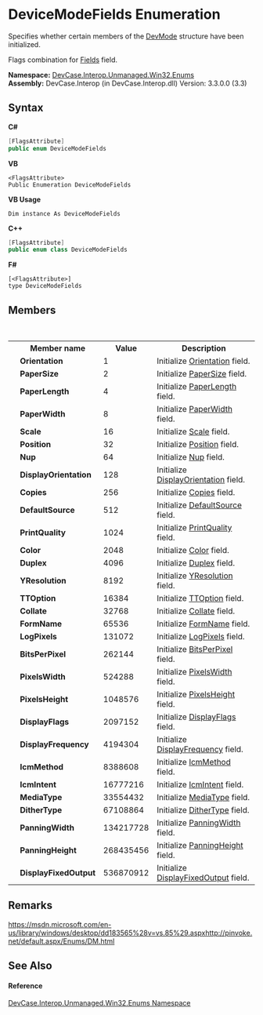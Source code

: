# DeviceModeFields Enumeration
 

Specifies whether certain members of the <a href="T_DevCase_Interop_Unmanaged_Win32_Structures_DevMode">DevMode</a> structure have been initialized. 

 Flags combination for <a href="F_DevCase_Interop_Unmanaged_Win32_Structures_DevMode_Fields">Fields</a> field.

**Namespace:**&nbsp;<a href="N_DevCase_Interop_Unmanaged_Win32_Enums">DevCase.Interop.Unmanaged.Win32.Enums</a><br />**Assembly:**&nbsp;DevCase.Interop (in DevCase.Interop.dll) Version: 3.3.0.0 (3.3)

## Syntax

**C#**<br />
``` C#
[FlagsAttribute]
public enum DeviceModeFields
```

**VB**<br />
``` VB
<FlagsAttribute>
Public Enumeration DeviceModeFields
```

**VB Usage**<br />
``` VB Usage
Dim instance As DeviceModeFields
```

**C++**<br />
``` C++
[FlagsAttribute]
public enum class DeviceModeFields
```

**F#**<br />
``` F#
[<FlagsAttribute>]
type DeviceModeFields
```


## Members
&nbsp;<table><tr><th></th><th>Member name</th><th>Value</th><th>Description</th></tr><tr><td /><td target="F:DevCase.Interop.Unmanaged.Win32.Enums.DeviceModeFields.Orientation">**Orientation**</td><td>1</td><td>Initialize <a href="F_DevCase_Interop_Unmanaged_Win32_Structures_DevModePrinter_Orientation">Orientation</a> field.</td></tr><tr><td /><td target="F:DevCase.Interop.Unmanaged.Win32.Enums.DeviceModeFields.PaperSize">**PaperSize**</td><td>2</td><td>Initialize <a href="F_DevCase_Interop_Unmanaged_Win32_Structures_DevModePrinter_PaperSize">PaperSize</a> field.</td></tr><tr><td /><td target="F:DevCase.Interop.Unmanaged.Win32.Enums.DeviceModeFields.PaperLength">**PaperLength**</td><td>4</td><td>Initialize <a href="F_DevCase_Interop_Unmanaged_Win32_Structures_DevModePrinter_PaperLength">PaperLength</a> field.</td></tr><tr><td /><td target="F:DevCase.Interop.Unmanaged.Win32.Enums.DeviceModeFields.PaperWidth">**PaperWidth**</td><td>8</td><td>Initialize <a href="F_DevCase_Interop_Unmanaged_Win32_Structures_DevModePrinter_PaperWidth">PaperWidth</a> field.</td></tr><tr><td /><td target="F:DevCase.Interop.Unmanaged.Win32.Enums.DeviceModeFields.Scale">**Scale**</td><td>16</td><td>Initialize <a href="F_DevCase_Interop_Unmanaged_Win32_Structures_DevModePrinter_Scale">Scale</a> field.</td></tr><tr><td /><td target="F:DevCase.Interop.Unmanaged.Win32.Enums.DeviceModeFields.Position">**Position**</td><td>32</td><td>Initialize <a href="F_DevCase_Interop_Unmanaged_Win32_Structures_DevModeDisplay_Position">Position</a> field.</td></tr><tr><td /><td target="F:DevCase.Interop.Unmanaged.Win32.Enums.DeviceModeFields.Nup">**Nup**</td><td>64</td><td>Initialize <a href="F_DevCase_Interop_Unmanaged_Win32_Structures_DevModeFlags_Nup">Nup</a> field.</td></tr><tr><td /><td target="F:DevCase.Interop.Unmanaged.Win32.Enums.DeviceModeFields.DisplayOrientation">**DisplayOrientation**</td><td>128</td><td>Initialize <a href="F_DevCase_Interop_Unmanaged_Win32_Structures_DevModeDisplay_DisplayOrientation">DisplayOrientation</a> field.</td></tr><tr><td /><td target="F:DevCase.Interop.Unmanaged.Win32.Enums.DeviceModeFields.Copies">**Copies**</td><td>256</td><td>Initialize <a href="F_DevCase_Interop_Unmanaged_Win32_Structures_DevModePrinter_Copies">Copies</a> field.</td></tr><tr><td /><td target="F:DevCase.Interop.Unmanaged.Win32.Enums.DeviceModeFields.DefaultSource">**DefaultSource**</td><td>512</td><td>Initialize <a href="F_DevCase_Interop_Unmanaged_Win32_Structures_DevModePrinter_DefaultSource">DefaultSource</a> field.</td></tr><tr><td /><td target="F:DevCase.Interop.Unmanaged.Win32.Enums.DeviceModeFields.PrintQuality">**PrintQuality**</td><td>1024</td><td>Initialize <a href="F_DevCase_Interop_Unmanaged_Win32_Structures_DevModePrinter_PrintQuality">PrintQuality</a> field.</td></tr><tr><td /><td target="F:DevCase.Interop.Unmanaged.Win32.Enums.DeviceModeFields.Color">**Color**</td><td>2048</td><td>Initialize <a href="F_DevCase_Interop_Unmanaged_Win32_Structures_DevMode_Color">Color</a> field.</td></tr><tr><td /><td target="F:DevCase.Interop.Unmanaged.Win32.Enums.DeviceModeFields.Duplex">**Duplex**</td><td>4096</td><td>Initialize <a href="F_DevCase_Interop_Unmanaged_Win32_Structures_DevMode_Duplex">Duplex</a> field.</td></tr><tr><td /><td target="F:DevCase.Interop.Unmanaged.Win32.Enums.DeviceModeFields.YResolution">**YResolution**</td><td>8192</td><td>Initialize <a href="F_DevCase_Interop_Unmanaged_Win32_Structures_DevMode_YResolution">YResolution</a> field.</td></tr><tr><td /><td target="F:DevCase.Interop.Unmanaged.Win32.Enums.DeviceModeFields.TTOption">**TTOption**</td><td>16384</td><td>Initialize <a href="F_DevCase_Interop_Unmanaged_Win32_Structures_DevMode_TTOption">TTOption</a> field.</td></tr><tr><td /><td target="F:DevCase.Interop.Unmanaged.Win32.Enums.DeviceModeFields.Collate">**Collate**</td><td>32768</td><td>Initialize <a href="F_DevCase_Interop_Unmanaged_Win32_Structures_DevMode_Collate">Collate</a> field.</td></tr><tr><td /><td target="F:DevCase.Interop.Unmanaged.Win32.Enums.DeviceModeFields.FormName">**FormName**</td><td>65536</td><td>Initialize <a href="F_DevCase_Interop_Unmanaged_Win32_Structures_DevMode_FormName">FormName</a> field.</td></tr><tr><td /><td target="F:DevCase.Interop.Unmanaged.Win32.Enums.DeviceModeFields.LogPixels">**LogPixels**</td><td>131072</td><td>Initialize <a href="F_DevCase_Interop_Unmanaged_Win32_Structures_DevMode_LogPixels">LogPixels</a> field.</td></tr><tr><td /><td target="F:DevCase.Interop.Unmanaged.Win32.Enums.DeviceModeFields.BitsPerPixel">**BitsPerPixel**</td><td>262144</td><td>Initialize <a href="F_DevCase_Interop_Unmanaged_Win32_Structures_DevMode_BitsPerPixel">BitsPerPixel</a> field.</td></tr><tr><td /><td target="F:DevCase.Interop.Unmanaged.Win32.Enums.DeviceModeFields.PixelsWidth">**PixelsWidth**</td><td>524288</td><td>Initialize <a href="F_DevCase_Interop_Unmanaged_Win32_Structures_DevMode_PixelsWidth">PixelsWidth</a> field.</td></tr><tr><td /><td target="F:DevCase.Interop.Unmanaged.Win32.Enums.DeviceModeFields.PixelsHeight">**PixelsHeight**</td><td>1048576</td><td>Initialize <a href="F_DevCase_Interop_Unmanaged_Win32_Structures_DevMode_PixelsHeight">PixelsHeight</a> field.</td></tr><tr><td /><td target="F:DevCase.Interop.Unmanaged.Win32.Enums.DeviceModeFields.DisplayFlags">**DisplayFlags**</td><td>2097152</td><td>Initialize <a href="F_DevCase_Interop_Unmanaged_Win32_Structures_DevModeFlags_DisplayFlags">DisplayFlags</a> field.</td></tr><tr><td /><td target="F:DevCase.Interop.Unmanaged.Win32.Enums.DeviceModeFields.DisplayFrequency">**DisplayFrequency**</td><td>4194304</td><td>Initialize <a href="F_DevCase_Interop_Unmanaged_Win32_Structures_DevMode_DisplayFrequency">DisplayFrequency</a> field.</td></tr><tr><td /><td target="F:DevCase.Interop.Unmanaged.Win32.Enums.DeviceModeFields.IcmMethod">**IcmMethod**</td><td>8388608</td><td>Initialize <a href="F_DevCase_Interop_Unmanaged_Win32_Structures_DevMode_IcmMethod">IcmMethod</a> field.</td></tr><tr><td /><td target="F:DevCase.Interop.Unmanaged.Win32.Enums.DeviceModeFields.IcmIntent">**IcmIntent**</td><td>16777216</td><td>Initialize <a href="F_DevCase_Interop_Unmanaged_Win32_Structures_DevMode_IcmIntent">IcmIntent</a> field.</td></tr><tr><td /><td target="F:DevCase.Interop.Unmanaged.Win32.Enums.DeviceModeFields.MediaType">**MediaType**</td><td>33554432</td><td>Initialize <a href="F_DevCase_Interop_Unmanaged_Win32_Structures_DevMode_MediaType">MediaType</a> field.</td></tr><tr><td /><td target="F:DevCase.Interop.Unmanaged.Win32.Enums.DeviceModeFields.DitherType">**DitherType**</td><td>67108864</td><td>Initialize <a href="F_DevCase_Interop_Unmanaged_Win32_Structures_DevMode_DitherType">DitherType</a> field.</td></tr><tr><td /><td target="F:DevCase.Interop.Unmanaged.Win32.Enums.DeviceModeFields.PanningWidth">**PanningWidth**</td><td>134217728</td><td>Initialize <a href="F_DevCase_Interop_Unmanaged_Win32_Structures_DevMode_PanningWidth">PanningWidth</a> field.</td></tr><tr><td /><td target="F:DevCase.Interop.Unmanaged.Win32.Enums.DeviceModeFields.PanningHeight">**PanningHeight**</td><td>268435456</td><td>Initialize <a href="F_DevCase_Interop_Unmanaged_Win32_Structures_DevMode_PanningHeight">PanningHeight</a> field.</td></tr><tr><td /><td target="F:DevCase.Interop.Unmanaged.Win32.Enums.DeviceModeFields.DisplayFixedOutput">**DisplayFixedOutput**</td><td>536870912</td><td>Initialize <a href="F_DevCase_Interop_Unmanaged_Win32_Structures_DevModeDisplay_DisplayFixedOutput">DisplayFixedOutput</a> field.</td></tr></table>

## Remarks
<a href="https://msdn.microsoft.com/en-us/library/windows/desktop/dd183565%28v=vs.85%29.aspx" target="_blank">https://msdn.microsoft.com/en-us/library/windows/desktop/dd183565%28v=vs.85%29.aspx</a><a href="http://pinvoke.net/default.aspx/Enums/DM.html" target="_blank">http://pinvoke.net/default.aspx/Enums/DM.html</a>

## See Also


#### Reference
<a href="N_DevCase_Interop_Unmanaged_Win32_Enums">DevCase.Interop.Unmanaged.Win32.Enums Namespace</a><br />
